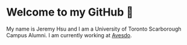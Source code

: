 # Welcome to my GitHub 👋

My name is Jeremy Hsu and I am a University of Toronto Scarborough Campus Alumni. I am currently working at [Avesdo](https://avesdo.com/).

